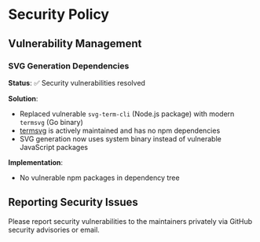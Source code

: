 # Security Policy

## Vulnerability Management

### SVG Generation Dependencies

**Status**: ✅ Security vulnerabilities resolved

**Solution**: 
- Replaced vulnerable `svg-term-cli` (Node.js package) with modern `termsvg` (Go binary)
- [termsvg](https://github.com/MrMarble/termsvg) is actively maintained and has no npm dependencies
- SVG generation now uses system binary instead of vulnerable JavaScript packages

**Implementation**:
- No vulnerable npm packages in dependency tree

## Reporting Security Issues

Please report security vulnerabilities to the maintainers privately via GitHub security advisories or email. 